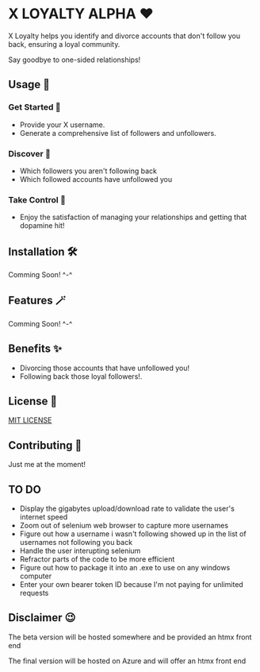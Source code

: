 # X LOYALTY ALPHA :heart:

X Loyalty helps you identify and divorce accounts that don't follow you back, ensuring a loyal community. 

Say goodbye to one-sided relationships!

## Usage :thinking:

### Get Started :baby:

- Provide your X username.
- Generate a comprehensive list of followers and unfollowers.

### Discover :mag_right:

- Which followers you aren't following back
- Which followed accounts have unfollowed you

### Take Control :mechanical_arm:

- Enjoy the satisfaction of managing your relationships and getting that dopamine hit!

## Installation :hammer_and_wrench:

Comming Soon! ^-^

## Features :magic_wand:

Comming Soon! ^-^

## Benefits :sparkles:

- Divorcing those accounts that have unfollowed you!
- Following back those loyal followers!.

## License :scroll:

[MIT LICENSE](https://github.com/CHRISTOPHER-J-FRANCISCO/INSTA-LOYAL/blob/main/LICENSE)

## Contributing :handshake:

Just me at the moment!

## TO DO

- Display the gigabytes upload/download rate to validate the user's internet speed
- Zoom out of selenium web browser to capture more usernames
- Figure out how a username i wasn't following showed up in the list of usernames not following you back
- Handle the user interupting selenium
- Refractor parts of the code to be more efficient
- Figure out how to package it into an .exe to use on any windows computer
- Enter your own bearer token ID because I'm not paying for unlimited requests

## Disclaimer :wink:

The beta version will be hosted somewhere and be provided an htmx front end

The final version will be hosted on Azure and will offer an htmx front end
